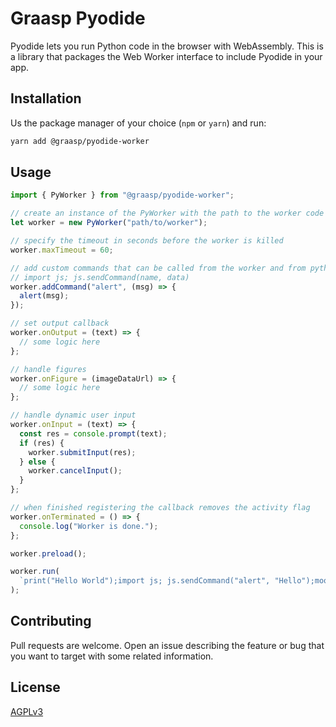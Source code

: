 # Graasp Pyodide

Pyodide lets you run Python code in the browser with WebAssembly.
This is a library that packages the Web Worker interface to include Pyodide in your app.

## Installation

Us the package manager of your choice (`npm` or `yarn`) and run:

```bash
yarn add @graasp/pyodide-worker
```

## Usage

```js
import { PyWorker } from "@graasp/pyodide-worker";

// create an instance of the PyWorker with the path to the worker code (is sensible to where this is being called)
let worker = new PyWorker("path/to/worker");

// specify the timeout in seconds before the worker is killed
worker.maxTimeout = 60;

// add custom commands that can be called from the worker and from python with
// import js; js.sendCommand(name, data)
worker.addCommand("alert", (msg) => {
  alert(msg);
});

// set output callback
worker.onOutput = (text) => {
  // some logic here
};

// handle figures
worker.onFigure = (imageDataUrl) => {
  // some logic here
};

// handle dynamic user input
worker.onInput = (text) => {
  const res = console.prompt(text);
  if (res) {
    worker.submitInput(res);
  } else {
    worker.cancelInput();
  }
};

// when finished registering the callback removes the activity flag
worker.onTerminated = () => {
  console.log("Worker is done.");
};

worker.preload();

worker.run(
  `print("Hello World");import js; js.sendCommand("alert", "Hello");mood = input("How are you ?"); print(mood)`
);
```

## Contributing

Pull requests are welcome. Open an issue describing the feature or bug that you want to target with some related information.

## License

[AGPLv3](https://choosealicense.com/licenses/agpl-3.0/)
